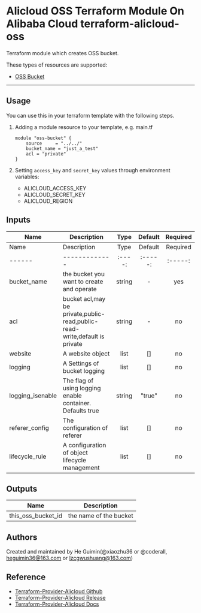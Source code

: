 Alicloud OSS Terraform Module On Alibaba Cloud 
terraform-alicloud-oss
=====================================================================

Terraform module which creates OSS bucket.

These types of resources are supported:

* [OSS Bucket](https://www.terraform.io/docs/providers/alicloud/r/oss_bucket.html)

----------------------

Usage
-----
You can use this in your terraform template with the following steps.

1. Adding a module resource to your template, e.g. main.tf

    ```
    module "oss-bucket" {
        source     = "../../"
        bucket_name = "just_a_test"
        acl = "private"
    }
    ```

2. Setting `access_key` and `secret_key` values through environment variables:

    - ALICLOUD_ACCESS_KEY
    - ALICLOUD_SECRET_KEY
    - ALICLOUD_REGION

## Inputs

| Name | Description | Type | Default | Required |
|------|-------------|:----:|:-----:|:-----:|
| Name | Description | Type | Default | Required |
|------|-------------|:----:|:-----:|:-----:|
| bucket_name | the bucket you want to create and operate | string | - | yes |
| acl | bucket acl,may be private,public-read,public-read-write,default is private | string | - | no |
| website | A website object | list | [] | no |
| logging | A Settings of bucket logging  | list | [] | no |
| logging_isenable | The flag of using logging enable container. Defaults true  | string | "true" | no |
| referer_config | The configuration of referer  | list | [] | no |
| lifecycle_rule | A configuration of object lifecycle management | list | [] | no |


## Outputs

| Name | Description |
|------|-------------|
| this_oss_bucket_id | the name of the bucket |

Authors
-------
Created and maintained by He Guimin(@xiaozhu36 or @coderall, heguimin36@163.com or lzcgwushuang@163.com)

Reference
---------
* [Terraform-Provider-Alicloud Github](https://github.com/terraform-providers/terraform-provider-alicloud)
* [Terraform-Provider-Alicloud Release](https://releases.hashicorp.com/terraform-provider-alicloud/)
* [Terraform-Provider-Alicloud Docs](https://www.terraform.io/docs/providers/alicloud/index.html)
